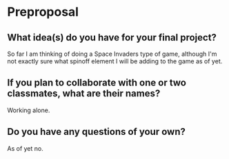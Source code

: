 # Preproposal

## What idea(s) do you have for your final project?

So far I am thinking of doing a Space Invaders type of game, although I'm not exactly sure what spinoff element I will be adding to the game as of yet.

## If you plan to collaborate with one or two classmates, what are their names?

Working alone.

## Do you have any questions of your own?

As of yet no.
